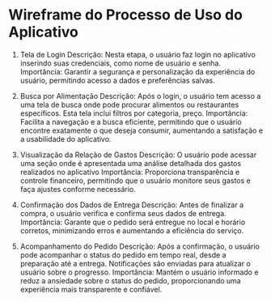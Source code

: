 # Wireframe do Processo de Uso do Aplicativo
1. Tela de Login
Descrição: Nesta etapa, o usuário faz login no aplicativo inserindo suas credenciais, como nome de usuário e senha.
Importância: Garantir a segurança e personalização da experiência do usuário, permitindo acesso a dados e preferências salvas.

2. Busca por Alimentação
Descrição: Após o login, o usuário tem acesso a uma tela de busca onde pode procurar alimentos ou restaurantes específicos. Esta tela inclui filtros por categoria, preço.
Importância: Facilita a navegação e a busca eficiente, permitindo que o usuário encontre exatamente o que deseja consumir, aumentando a satisfação e a usabilidade do aplicativo.

3. Visualização da Relação de Gastos
Descrição: O usuário pode acessar uma seção onde é apresentada uma análise detalhada dos gastos realizados no aplicativo
Importância: Proporciona transparência e controle financeiro, permitindo que o usuário monitore seus gastos e faça ajustes conforme necessário.

4. Confirmação dos Dados de Entrega
Descrição: Antes de finalizar a compra, o usuário verifica e confirma seus dados de entrega.
Importância: Garante que o pedido será entregue no local e horário corretos, minimizando erros e aumentando a eficiência do serviço.

5. Acompanhamento do Pedido
Descrição: Após a confirmação, o usuário pode acompanhar o status do pedido em tempo real, desde a preparação até a entrega. Notificações são enviadas para atualizar o usuário sobre o progresso.
Importância: Mantém o usuário informado e reduz a ansiedade sobre o status do pedido, proporcionando uma experiência mais transparente e confiável.
